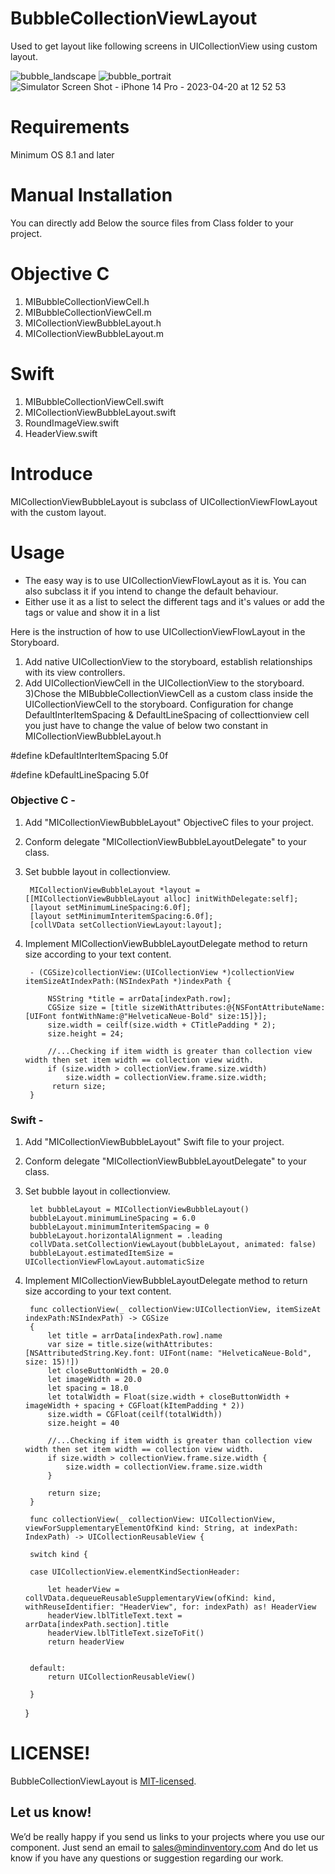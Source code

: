 # BubbleCollectionViewLayout
Used to get layout like following screens in UICollectionView using custom layout.


![bubble_landscape](https://user-images.githubusercontent.com/84714866/176373657-19d4f9e2-131e-48f5-9f2c-77a370808c03.png)
![bubble_portrait](https://user-images.githubusercontent.com/84714866/176371515-989f8bc7-6e45-4d6f-87a1-c3d0e87fa803.png)
![Simulator Screen Shot - iPhone 14 Pro - 2023-04-20 at 12 52 53](https://user-images.githubusercontent.com/42262083/233291845-40aaaf05-90a6-4550-93cb-2134b11ec7df.png)


# Requirements
Minimum OS 8.1 and later

# Manual Installation
You can directly add Below the source files from Class folder to your project.

# Objective C
1) MIBubbleCollectionViewCell.h
2) MIBubbleCollectionViewCell.m
3) MICollectionViewBubbleLayout.h
4) MICollectionViewBubbleLayout.m
# Swift
1) MIBubbleCollectionViewCell.swift
2) MICollectionViewBubbleLayout.swift
3) RoundImageView.swift
4) HeaderView.swift

# Introduce
MICollectionViewBubbleLayout is subclass of UICollectionViewFlowLayout with the custom layout.

# Usage

- The easy way is to use UICollectionViewFlowLayout as it is. You can also subclass it if you intend to change the default behaviour.
- Either use it as a list to select the different tags and it's values or add the tags or value and show it in a list


Here is the instruction of how to use UICollectionViewFlowLayout in the Storyboard.

1) Add native UICollectionView to the storyboard, establish relationships with its view controllers.
2) Add UICollectionViewCell in the UICollectionView to the storyboard.
3)Chose the MIBubbleCollectionViewCell as a custom class inside the UICollectionViewCell to the storyboard.
Configuration for change DefaultInterItemSpacing & DefaultLineSpacing of collecttionview cell you just have to change the value of below two constant in MICollectionViewBubbleLayout.h

#define kDefaultInterItemSpacing    5.0f

#define kDefaultLineSpacing         5.0f

### Objective C -
1. Add "MICollectionViewBubbleLayout" ObjectiveC files to your project.

2. Conform delegate "MICollectionViewBubbleLayoutDelegate" to your class.

3. Set bubble layout in collectionview. 

        MICollectionViewBubbleLayout *layout = [[MICollectionViewBubbleLayout alloc] initWithDelegate:self];
        [layout setMinimumLineSpacing:6.0f];
        [layout setMinimumInteritemSpacing:6.0f];
        [collVData setCollectionViewLayout:layout];
    
4. Implement MICollectionViewBubbleLayoutDelegate method to return size according to your text content.

        - (CGSize)collectionView:(UICollectionView *)collectionView itemSizeAtIndexPath:(NSIndexPath *)indexPath {
    
            NSString *title = arrData[indexPath.row];
            CGSize size = [title sizeWithAttributes:@{NSFontAttributeName:[UIFont fontWithName:@"HelveticaNeue-Bold" size:15]}];
            size.width = ceilf(size.width + CTitlePadding * 2);
            size.height = 24;
    
            //...Checking if item width is greater than collection view width then set item width == collection view width.
            if (size.width > collectionView.frame.size.width)
                size.width = collectionView.frame.size.width;
             return size;
        }
    
    
### Swift -
1. Add "MICollectionViewBubbleLayout" Swift file to your project.

2. Conform delegate "MICollectionViewBubbleLayoutDelegate" to your class.

3. Set bubble layout in collectionview.

        let bubbleLayout = MICollectionViewBubbleLayout()
        bubbleLayout.minimumLineSpacing = 6.0
        bubbleLayout.minimumInteritemSpacing = 0
        bubbleLayout.horizontalAlignment = .leading
        collVData.setCollectionViewLayout(bubbleLayout, animated: false)
        bubbleLayout.estimatedItemSize = UICollectionViewFlowLayout.automaticSize

4. Implement MICollectionViewBubbleLayoutDelegate method to return size according to your text content.

        func collectionView(_ collectionView:UICollectionView, itemSizeAt indexPath:NSIndexPath) -> CGSize
        {
            let title = arrData[indexPath.row].name
            var size = title.size(withAttributes: [NSAttributedString.Key.font: UIFont(name: "HelveticaNeue-Bold", size: 15)!])
            let closeButtonWidth = 20.0
            let imageWidth = 20.0
            let spacing = 18.0
            let totalWidth = Float(size.width + closeButtonWidth + imageWidth + spacing + CGFloat(kItemPadding * 2))
            size.width = CGFloat(ceilf(totalWidth))
            size.height = 40
        
            //...Checking if item width is greater than collection view width then set item width == collection view width.
            if size.width > collectionView.frame.size.width {
                size.width = collectionView.frame.size.width
            }
        
            return size;
        }
        
        func collectionView(_ collectionView: UICollectionView, viewForSupplementaryElementOfKind kind: String, at indexPath: IndexPath) -> UICollectionReusableView {
        
        switch kind {
            
        case UICollectionView.elementKindSectionHeader:
            
            let headerView = collVData.dequeueReusableSupplementaryView(ofKind: kind, withReuseIdentifier: "HeaderView", for: indexPath) as! HeaderView
            headerView.lblTitleText.text = arrData[indexPath.section].title
            headerView.lblTitleText.sizeToFit()
            return headerView
            
            
        default:
            return UICollectionReusableView()
            
        }
    }

# LICENSE!

BubbleCollectionViewLayout is [MIT-licensed](https://github.com/mindinventory/BubbleCollectionViewLayout/blob/master/LICENSE).

## Let us know!
We’d be really happy if you send us links to your projects where you use our component. Just send an email to sales@mindinventory.com And do let us know if you have any questions or suggestion regarding our work.
